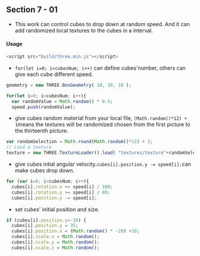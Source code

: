 ## Section 7 - 01 ##
* This work can control cubes to drop down at random speed. And it can add
randomized local textures to the cubes in a interval.


#### Usage ####

```javascript
<script src="build/three.min.js"></script>
```


*  `for(let i=0; i<cubesNum; i++)` can define cubes'number, others can give each cube different speed.

```javascript
geometry = new THREE.BoxGeometry( 10, 10, 10 );

for(let i=0; i<cubesNum; i++){
  var randomValue = Math.random() * 0.5;
  speed.push(randomValue);
```

* give cubes random material from your local file, `(Math.random()*12) + 1`means
the textures will be randomized chosen from the first picture to the thirteenth picture.

```javascript
var randomSelection = Math.round(Math.random()*12) + 1;
// Load a texture
texture = new THREE.TextureLoader().load( "textures/texture"+randomSelection+".jpg" );
```

* give cubes intial angular velocity.`cubes[i].position.y -= speed[i];`can make cubes drop down.

```javascript
for (var i=0; i<cubesNum; i++){
  cubes[i].rotation.x += speed[i] / 100;
  cubes[i].rotation.y += speed[i] / 80;
  cubes[i].position.y -= speed[i];
```

* set cubes' initial position and size.
```javascript
if (cubes[i].position.y<-30) {
  cubes[i].position.y = 35;
  cubes[i].position.x = (Math.random() * -20) +10;
  cubes[i].scale.x = Math.random();
  cubes[i].scale.y = Math.random();
  cubes[i].scale.z = Math.random();
  ```
